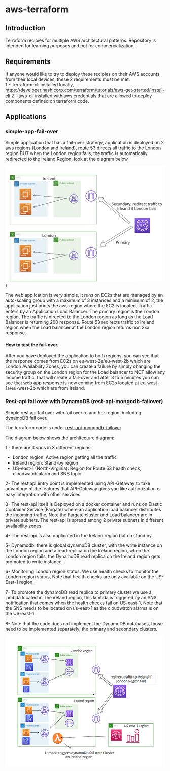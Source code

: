 # aws-terraform

## Introduction
Terraform recipies for multiple AWS architectural patterns. Repository is intended for  learning purposes and not for 
commercialization.

## Requirements
If anyone would like to try to deploy these recipies on their AWS accounts from their local devices, these 2 requirements
must be met. <br>
1 - Terraform-cli installed locally, https://developer.hashicorp.com/terraform/tutorials/aws-get-started/install-cli
2 - aws-cli installed with aws credentials that are allowed to deploy components defined on terraform code.

## Applications

### simple-app-fail-over
Simple application that has a fail-over strategy, application is deployed on 2 aws regions (London and Ireland), 
route 53 directs all traffic to the London region BUT when the London region fails, the traffic is automatically 
redirected to the Ireland Region, look at the diagram below. <br>

![simple-app-fail-over-diagram](aws-diagrams/simple-app-fail-over-diagram.png))

The web application is very simple, it runs on EC2s that are managed by an auto-scaling group with a maximum of 3 instances
and a minimum of 2, the application just prints the aws region where the EC2 is located. Traffic enters by an Application
Load Balancer. The primary region is the London region, The traffic is directed to the London region as long as the Load 
Balancer is returning 200 response. Route 53 redirects traffic to Ireland region when the Load balancer at the London
region returns non 2xx response.

#### How to test the fail-over.
After you have deployed the application to both regions, you can see that the response comes from EC2s on eu-west-2a/eu-west-2b 
which are London Availability Zones, you can create a failure by simply changing the security group on the London region
for the Load balancer to NOT allow any income traffic, that will create a fail-over and after 3 to 5 minutes you can 
see that web app response is now coming from EC2s located at eu-west-1a/eu-west-2b which are from Ireland.


### Rest-api fail over with DynamoDB (rest-api-mongodb-failover)
Simple rest api fail over with fail over to another region, including dynamoDB fail over.

The terraform code is under [rest-api-mongodb-failover](rest-api-mongodb-failover)

The diagram below shows the architecture diagram:

1 - there are 3 vpcs in 3 different regions:<br>
- London region: Active region getting all the traffic 
- Ireland region: Stand-by region
- US-east-1 (North-Virginia): Region for Route 53 health check, cloudwatch alarm and SNS topic.

2- The rest api entry point is implemented using API-Getaway to take advantage of the features that API-Gateway gives you like 
authorization or easy integration with other services.

3- The rest-api itself is Deployed on a docker container and runs on Elastic Container Service (Fargate) where
an application load balancer distributes the incoming traffic, Note the Fargate cluster and Load balancer are
in private subnets. The rest-api is spread among 2 private subnets in different availability zones.

4- The rest-api is also duplicated in the Ireland region but on stand by.

5- Dynamodb: there is global dynamoDB cluster, with the write instance on the London region and a read replica on
the Ireland region, when the London region fails, the DynamoDB read replica on the Ireland region gets promoted to 
write instance.

6- Monitoring London region status: We use health checks to monitor the London region status, Note that health checks are
only available on the US-East-1 region.

7- To promote the dynamoDB read replica to primary cluster we use a lambda located in The ireland region, this
lambda is triggered by an SNS notification that comes when the health checks fail on US-east-1, Note that the 
SNS needs to be located on us-east-1 as the cloudwatch alarms is on the US-east-1.

8- Note that the code does not implement the DynamoDB databases, those need to be implemented separately, the primary
and secondary clusters.

![rest-api-fail-over-with-dynamodb-diagram.png](aws-diagrams/rest-api-fail-over-with-dynamodb-diagram.png)

